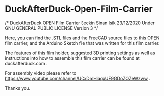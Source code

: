# DuckAfterDuck-Open-Film-Carrier

/* DuckAfterDuck OPEN Film Carrier
   Seckin Sinan Isik
   23/12/2020
   Under GNU GENERAL PUBLIC LICENSE Version 3
*/

Here, you can find the .STL files and the FreeCAD source files to this OPEN film carrier, and the Arduino Sketch file that was written for this film carrier.

The features of this film holder, suggested 3D printing settings as well as instructions into how to assemble this film carrier can be found at duckafterduck.com .

For assembly video please refer to https://www.youtube.com/channel/UCxDmHiaqxUF9GDoZOZeWzww .

Thanks you.
